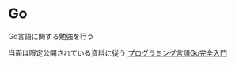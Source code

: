 # Go

Go言語に関する勉強を行う  

当面は限定公開されている資料に従う
[プログラミング言語Go完全入門](https://docs.google.com/presentation/d/1doIXbRLPsgBxYikO6G6OkxbL7L5blcxCYuV5Z7YMgNs/preview?slide=id.g4f417182ce_0_0)
